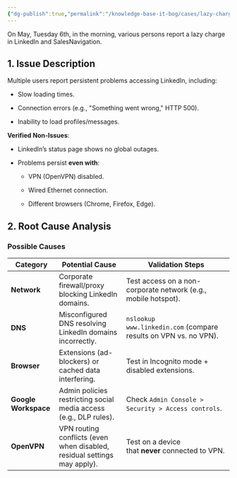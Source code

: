 ```yaml
---
{"dg-publish":true,"permalink":"/knowledge-base-it-bog/cases/lazy-charge-linked-in-and-sales-navigation-issue/","tags":["gardenEntry"]}
---
```



On May, Tuesday 6th, in the morning, various persons report a lazy charge in LinkedIn and SalesNavigation. 

## **1. Issue Description**

Multiple users report persistent problems accessing LinkedIn, including:

- Slow loading times.
    
- Connection errors (e.g., "Something went wrong," HTTP 500).
    
- Inability to load profiles/messages.
    

**Verified Non-Issues**:

- LinkedIn’s status page shows no global outages.
    
- Problems persist **even with**:
    
    - VPN (OpenVPN) disabled.
        
    - Wired Ethernet connection.
        
    - Different browsers (Chrome, Firefox, Edge).
## **2. Root Cause Analysis**

### **Possible Causes**

|**Category**|**Potential Cause**|**Validation Steps**|
|---|---|---|
|**Network**|Corporate firewall/proxy blocking LinkedIn domains.|Test access on a non-corporate network (e.g., mobile hotspot).|
|**DNS**|Misconfigured DNS resolving LinkedIn domains incorrectly.|`nslookup www.linkedin.com` (compare results on VPN vs. no VPN).|
|**Browser**|Extensions (ad-blockers) or cached data interfering.|Test in Incognito mode + disabled extensions.|
|**Google Workspace**|Admin policies restricting social media access (e.g., DLP rules).|Check `Admin Console > Security > Access controls`.|
|**OpenVPN**|VPN routing conflicts (even when disabled, residual settings may apply).|Test on a device that **never** connected to VPN.|